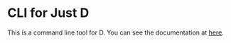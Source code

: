 # CLI for Just D
This is a command line tool for D. You can see the documentation at [here](https://d.irsyad.co/docs/getting-started/installation).
